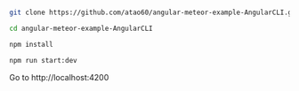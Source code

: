 ```bash

git clone https://github.com/atao60/angular-meteor-example-AngularCLI.git

cd angular-meteor-example-AngularCLI

npm install

npm run start:dev

```
Go to http://localhost:4200

